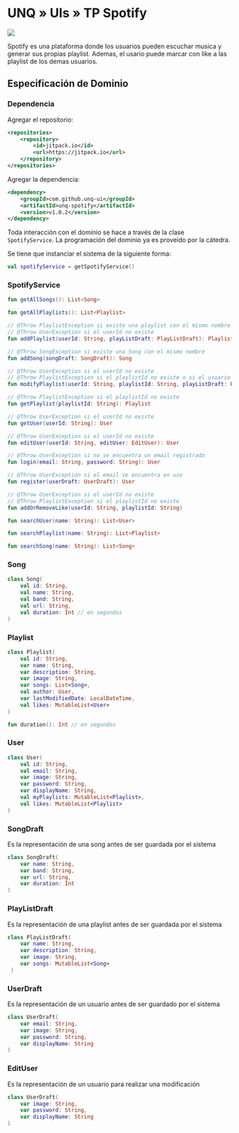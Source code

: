 # UNQ » UIs » TP Spotify

[![](https://jitpack.io/v/unq-ui/unq-spotify.svg)](https://jitpack.io/#unq-ui/unq-spotify)


Spotify es una plataforma donde los usuarios pueden escuchar musica y generar sus propias playlist. Ademas, el usario puede marcar con like a las playlist de los demas usuarios.

## Especificación de Dominio

### Dependencia

Agregar el repositorio:

```xml
<repositories>
    <repository>
        <id>jitpack.io</id>
        <url>https://jitpack.io</url>
    </repository>
</repositories>
```

Agregar la dependencia:

```xml
<dependency>
    <groupId>com.github.unq-ui</groupId>
    <artifactId>unq-spotify</artifactId>
    <version>v1.0.2</version>
</dependency>
```

Toda interacción con el dominio se hace a través de la clase `SpotifyService`. La programación del dominio ya es proveído por la cátedra.

Se tiene que instanciar el sistema de la siguiente forma:

```kotlin
val spotifyService = getSpotifyService()
```

### SpotifyService

```kotlin
fun getAllSongs(): List<Song>

fun getAllPlaylists(): List<Playlist>

// @Throw PlaylistException si existe una playlist con el mismo nombre o la lista de temas es vacia
// @Throw UserException si el userId no existe
fun addPlaylist(userId: String, playListDraft: PlayListDraft): Playlist

// @Throw SongException si existe una Song con el mismo nombre
fun addSong(songDraft: SongDraft): Song

// @Throw UserException si el userId no existe
// @Throw PlaylistException si el playlistId no existe o si el usuario que quiere modificarla no es el dueño de la playlist
fun modifyPlaylist(userId: String, playlistId: String, playListDraft: PlayListDraft): Playlist

// @Throw PlaylistException si el playlistId no existe
fun getPlaylist(playlistId: String): Playlist

// @Throw UserException si el userId no existe
fun getUser(userId: String): User

// @Throw UserException si el userId no existe
fun editUser(userId: String, editUser: EditUser): User

// @Throw UserException si no se encuentra un email registrado
fun login(email: String, password: String): User

// @Throw UserException si el email se encuentra en uso
fun register(userDraft: UserDraft): User

// @Throw UserException si el userId no existe
// @Throw PlaylistException si el playlistId no existe
fun addOrRemoveLike(userId: String, playlistId: String)

fun searchUser(name: String): List<User>

fun searchPlaylist(name: String): List<Playlist>

fun searchSong(name: String): List<Song>

```

### Song

```kotlin
class Song(
    val id: String,
    val name: String,
    val band: String,
    val url: String,
    val duration: Int // en segundos
)
```

### Playlist

```kotlin
class Playlist(
    val id: String,
    var name: String,
    var description: String,
    var image: String,
    var songs: List<Song>,
    val author: User,
    var lastModifiedDate: LocalDateTime,
    val likes: MutableList<User>
)

fun duration(): Int // en segundos

```

### User

```kotlin
class User(
    val id: String,
    val email: String,
    var image: String,
    var password: String,
    var displayName: String,
    val myPlaylists: MutableList<Playlist>,
    val likes: MutableList<Playlist>
)
```

### SongDraft

Es la representación de una song antes de ser guardada por el sistema

```kotlin
class SongDraft(
    var name: String,
    var band: String,
    var url: String,
    var duration: Int
)
```

### PlayListDraft

Es la representación de una playlist antes de ser guardada por el sistema

```kotlin
class PlayListDraft(
    var name: String,
    var description: String,
    var image: String,
    var songs: MutableList<Song>
 )
```

### UserDraft

Es la representación de un usuario antes de ser guardado por el sistema

```kotlin
class UserDraft(
    var email: String,
    var image: String,
    var password: String,
    var displayName: String
)
```

### EditUser

Es la representación de un usuario para realizar una modificación

```kotlin
class UserDraft(
    var image: String,
    var password: String,
    var displayName: String
)
```


